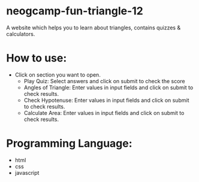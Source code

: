 # neogcamp-fun-triangle-12
A website which helps you to learn about triangles, contains quizzes &amp; calculators.

# How to use:
 - Click on section you want to open.
    - Play Quiz: Select answers and click on submit to check the score
    - Angles of Triangle: Enter values in input fields and click on submit to check results.
    - Check Hypotenuse: Enter values in input fields and click on submit to check results.
    - Calculate Area: Enter values in input fields and click on submit to check results.


# Programming Language:
 - html
 - css 
 - javascript 
